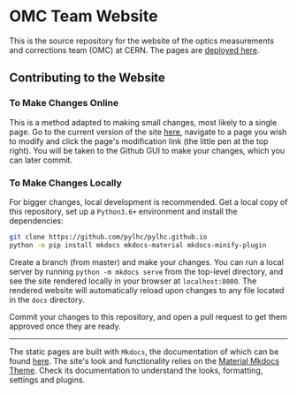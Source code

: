 # OMC Team Website

This is the source repository for the website of the optics measurements and corrections team (OMC) at CERN.
The pages are [deployed here][site_address].

## Contributing to the Website

### To Make Changes Online

This is a method adapted to making small changes, most likely to a single page.
Go to the current version of the site [here][site_address], navigate to a page you wish to modify and click the page's modification link (the little pen at the top right).
You will be taken to the Github GUI to make your changes, which you can later commit.

### To Make Changes Locally

For bigger changes, local development is recommended.
Get a local copy of this repository, set up a `Python3.6+` environment and install the dependencies:

```bash
git clone https://github.com/pylhc/pylhc.github.io
python -m pip install mkdocs mkdocs-material mkdocs-minify-plugin
```

Create a branch (from master) and make your changes.
You can run a local server by running `python -m mkdocs serve` from the top-level directory, and see the site rendered locally in your browser at `localhost:8000`.
The rendered website will automatically reload upon changes to any file located in the `docs` directory.

Commit your changes to this repository, and open a pull request to get them approved once they are ready.

---

The static pages are built with `Mkdocs`, the documentation of which can be found [here][mkdocs].
The site's look and functionality relies on the [Material Mkdocs Theme][mkdocs-material].
Check its documentation to understand the looks, formatting, settings and plugins.

[site_address]: https://pylhc.github.io/
[mkdocs]: https://www.mkdocs.org/
[mkdocs-material]: https://squidfunk.github.io/mkdocs-material/
